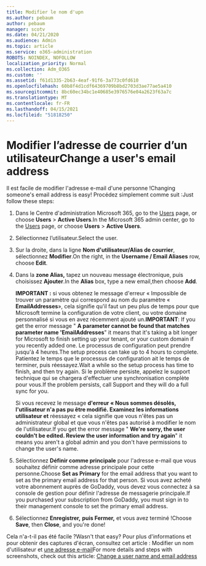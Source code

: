```yaml
---
title: Modifier le nom d'upn
ms.author: pebaum
author: pebaum
manager: scotv
ms.date: 04/21/2020
ms.audience: Admin
ms.topic: article
ms.service: o365-administration
ROBOTS: NOINDEX, NOFOLLOW
localization_priority: Normal
ms.collection: Adm_O365
ms.custom: ''
ms.assetid: f61d1335-2b63-4eaf-91f6-3a773c0fd610
ms.openlocfilehash: 60b8f4d1cdf64369709b8bd2703d3ae77ae5a410
ms.sourcegitcommit: 8bc60ec34bc1e40685e3976576e04a2623f63a7c
ms.translationtype: MT
ms.contentlocale: fr-FR
ms.lasthandoff: 04/15/2021
ms.locfileid: "51818250"
---
```

# <a name="change-a-users-email-address"></a><span data-ttu-id="13c83-102">Modifier l’adresse de courrier d’un utilisateur</span><span class="sxs-lookup"><span data-stu-id="13c83-102">Change a user's email address</span></span>

<span data-ttu-id="13c83-103">Il est facile de modifier l'adresse e-mail d'une personne !</span><span class="sxs-lookup"><span data-stu-id="13c83-103">Changing someone's email address is easy!</span></span> <span data-ttu-id="13c83-104">Procédez simplement comme suit :</span><span class="sxs-lookup"><span data-stu-id="13c83-104">Just follow these steps:</span></span>
  
1. <span data-ttu-id="13c83-105">Dans le Centre d'administration Microsoft 365, go to the [Users](https://go.microsoft.com/fwlink/p/?linkid=834822) page, or choose **Users** \> **Active Users**.</span><span class="sxs-lookup"><span data-stu-id="13c83-105">In the Microsoft 365 admin center, go to the [Users](https://go.microsoft.com/fwlink/p/?linkid=834822) page, or choose **Users** \> **Active Users**.</span></span>
    
2. <span data-ttu-id="13c83-106">Sélectionnez l’utilisateur.</span><span class="sxs-lookup"><span data-stu-id="13c83-106">Select the user.</span></span>
    
3. <span data-ttu-id="13c83-107">Sur la droite, dans la ligne **Nom d'utilisateur/Alias de courrier**, sélectionnez **Modifier**.</span><span class="sxs-lookup"><span data-stu-id="13c83-107">On the right, in the **Username / Email Aliases** row, choose **Edit**.</span></span>
    
4. <span data-ttu-id="13c83-108">Dans la **zone Alias,** tapez un nouveau message électronique, puis choisissez **Ajouter**.</span><span class="sxs-lookup"><span data-stu-id="13c83-108">In the **Alias** box, type a new email,then choose **Add**.</span></span>
    
    <span data-ttu-id="13c83-109">**IMPORTANT :** si vous obtenez le message d'erreur « Impossible de trouver un paramètre qui correspond au nom du paramètre « **EmailAddresses**», cela signifie qu'il faut un peu plus de temps pour que Microsoft termine la configuration de votre client, ou votre domaine personnalisé si vous en avez récemment ajouté un.</span><span class="sxs-lookup"><span data-stu-id="13c83-109">**IMPORTANT**: If you get the error message " **A parameter cannot be found that matches parameter name 'EmailAddresses**" it means that it's taking a bit longer for Microsoft to finish setting up your tenant, or your custom domain if you recently added one.</span></span> <span data-ttu-id="13c83-110">Le processus de configuration peut prendre jusqu'à 4 heures.</span><span class="sxs-lookup"><span data-stu-id="13c83-110">The setup process can take up to 4 hours to complete.</span></span> <span data-ttu-id="13c83-111">Patientez le temps que le processus de configuration ait le temps de terminer, puis réessayez.</span><span class="sxs-lookup"><span data-stu-id="13c83-111">Wait a while so the setup process has time to finish, and then try again.</span></span> <span data-ttu-id="13c83-112">Si le problème persiste, appelez le support technique qui se chargera d'effectuer une synchronisation complète pour vous.</span><span class="sxs-lookup"><span data-stu-id="13c83-112">If the problem persists, call Support and they will do a full sync for you.</span></span>
    
    <span data-ttu-id="13c83-113">Si vous recevez le message **d'erreur « Nous sommes désolés, l'utilisateur n'a pas pu être modifié. Examinez les informations utilisateur et** réessayez « cela signifie que vous n'êtes pas un administrateur global et que vous n'êtes pas autorisé à modifier le nom de l'utilisateur.</span><span class="sxs-lookup"><span data-stu-id="13c83-113">If you get the error message " **We're sorry, the user couldn't be edited. Review the user information and try again**" it means you aren't a global admin and you don't have permissions to change the user's name.</span></span>
    
5. <span data-ttu-id="13c83-114">Sélectionnez **Définir comme principale** pour l'adresse e-mail que vous souhaitez définir comme adresse principale pour cette personne.</span><span class="sxs-lookup"><span data-stu-id="13c83-114">Choose **Set as Primary** for the email address that you want to set as the primary email address for that person.</span></span> <span data-ttu-id="13c83-115">Si vous avez acheté votre abonnement auprès de GoDaddy, vous devez vous connectez à sa console de gestion pour définir l'adresse de messagerie principale.</span><span class="sxs-lookup"><span data-stu-id="13c83-115">If you purchased your subscription from GoDaddy, you must sign in to their management console to set the primary email address.</span></span> 
    
6. <span data-ttu-id="13c83-116">Sélectionnez **Enregistrer,** **puis Fermer,** et vous avez terminé !</span><span class="sxs-lookup"><span data-stu-id="13c83-116">Choose **Save**, then **Close**, and you're done!</span></span>
    
<span data-ttu-id="13c83-117">Cela n'a-t-il pas été facile ?</span><span class="sxs-lookup"><span data-stu-id="13c83-117">Wasn't that easy?</span></span> <span data-ttu-id="13c83-118">Pour plus d'informations et pour obtenir des captures d'écran, consultez cet article : Modifier un nom d'utilisateur et [une adresse e-mail](https://docs.microsoft.com/microsoft-365/admin/add-users/change-a-user-name-and-email-address)</span><span class="sxs-lookup"><span data-stu-id="13c83-118">For more details and steps with screenshots, check out this article: [Change a user name and email address](https://docs.microsoft.com/microsoft-365/admin/add-users/change-a-user-name-and-email-address)</span></span>
  

